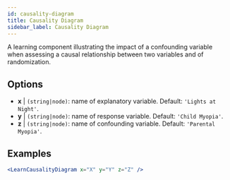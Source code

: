 ```yaml
---
id: causality-diagram
title: Causality Diagram
sidebar_label: Causality Diagram
---
```


A learning component illustrating the impact of a confounding variable when assessing a causal relationship between two variables and of randomization.

## Options

* __x__ | `(string|node)`: name of explanatory variable. Default: `'Lights at Night'`.
* __y__ | `(string|node)`: name of response variable. Default: `'Child Myopia'`.
* __z__ | `(string|node)`: name of confounding variable. Default: `'Parental Myopia'`.


## Examples

```jsx live
<LearnCausalityDiagram x="X" y="Y" z="Z" />
```

